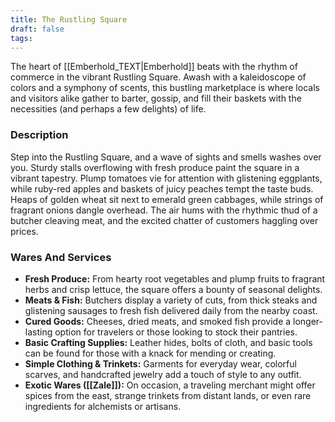 ```yaml
---
title: The Rustling Square
draft: false
tags:
---
```

The heart of [[Emberhold_TEXT|Emberhold]] beats with the rhythm of commerce in the vibrant Rustling Square. Awash with a kaleidoscope of colors and a symphony of scents, this bustling marketplace is where locals and visitors alike gather to barter, gossip, and fill their baskets with the necessities (and perhaps a few delights) of life.

### Description
Step into the Rustling Square, and a wave of sights and smells washes over you. Sturdy stalls overflowing with fresh produce paint the square in a vibrant tapestry. Plump tomatoes vie for attention with glistening eggplants, while ruby-red apples and baskets of juicy peaches tempt the taste buds. Heaps of golden wheat sit next to emerald green cabbages, while strings of fragrant onions dangle overhead. The air hums with the rhythmic thud of a butcher cleaving meat, and the excited chatter of customers haggling over prices.
### Wares And Services
- **Fresh Produce:** From hearty root vegetables and plump fruits to fragrant herbs and crisp lettuce, the square offers a bounty of seasonal delights.
- **Meats & Fish:** Butchers display a variety of cuts, from thick steaks and glistening sausages to fresh fish delivered daily from the nearby coast.
- **Cured Goods:** Cheeses, dried meats, and smoked fish provide a longer-lasting option for travelers or those looking to stock their pantries.
- **Basic Crafting Supplies:** Leather hides, bolts of cloth, and basic tools can be found for those with a knack for mending or creating.
- **Simple Clothing & Trinkets:** Garments for everyday wear, colorful scarves, and handcrafted jewelry add a touch of style to any outfit.
- **Exotic Wares ([[Zale]]):** On occasion, a traveling merchant might offer spices from the east, strange trinkets from distant lands, or even rare ingredients for alchemists or artisans.